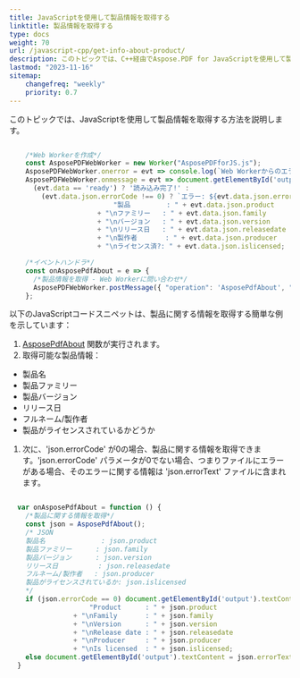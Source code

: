 ```yaml
---
title: JavaScriptを使用して製品情報を取得する
linktitle: 製品情報を取得する
type: docs
weight: 70
url: /javascript-cpp/get-info-about-product/
description: このトピックでは、C++経由でAspose.PDF for JavaScriptを使用して製品情報を取得する方法を示します。
lastmod: "2023-11-16"
sitemap:
    changefreq: "weekly"
    priority: 0.7
---
```


このトピックでは、JavaScriptを使用して製品情報を取得する方法を説明します。

```js

    /*Web Workerを作成*/
    const AsposePDFWebWorker = new Worker("AsposePDFforJS.js");
    AsposePDFWebWorker.onerror = evt => console.log(`Web Workerからのエラー: ${evt.message}`);
    AsposePDFWebWorker.onmessage = evt => document.getElementById('output').textContent = 
      (evt.data == 'ready') ? '読み込み完了!' :
        (evt.data.json.errorCode !== 0) ? `エラー: ${evt.data.json.errorText}` :
                          "製品         : " + evt.data.json.product
                      + "\nファミリー   : " + evt.data.json.family
                      + "\nバージョン   : " + evt.data.json.version
                      + "\nリリース日   : " + evt.data.json.releasedate
                      + "\n製作者       : " + evt.data.json.producer
                      + "\nライセンス済?: " + evt.data.json.islicensed;

    /*イベントハンドラ*/
    const onAsposePdfAbout = e => {
      /*製品情報を取得 - Web Workerに問い合わせ*/
      AsposePDFWebWorker.postMessage({ "operation": 'AsposePdfAbout', "params": [] }, []);
    };
```


以下のJavaScriptコードスニペットは、製品に関する情報を取得する簡単な例を示しています：

1. [AsposePdfAbout](https://reference.aspose.com/pdf/javascript-cpp/misc/asposepdfabout/) 関数が実行されます。
1. 取得可能な製品情報：
- 製品名
- 製品ファミリー
- 製品バージョン
- リリース日
- フルネーム/製作者
- 製品がライセンスされているかどうか
1. 次に、'json.errorCode' が0の場合、製品に関する情報を取得できます。'json.errorCode' パラメータが0でない場合、つまりファイルにエラーがある場合、そのエラーに関する情報は 'json.errorText' ファイルに含まれます。

```js

  var onAsposePdfAbout = function () {
    /*製品に関する情報を取得*/
    const json = AsposePdfAbout();
    /* JSON
    製品名              : json.product
    製品ファミリー      : json.family
    製品バージョン      : json.version
    リリース日          : json.releasedate
    フルネーム/製作者   : json.producer
    製品がライセンスされているか: json.islicensed
    */
    if (json.errorCode == 0) document.getElementById('output').textContent = 
                    "Product      : " + json.product
                + "\nFamily       : " + json.family
                + "\nVersion      : " + json.version
                + "\nRelease date : " + json.releasedate
                + "\nProducer     : " + json.producer
                + "\nIs licensed  : " + json.islicensed;
    else document.getElementById('output').textContent = json.errorText;
  }
```